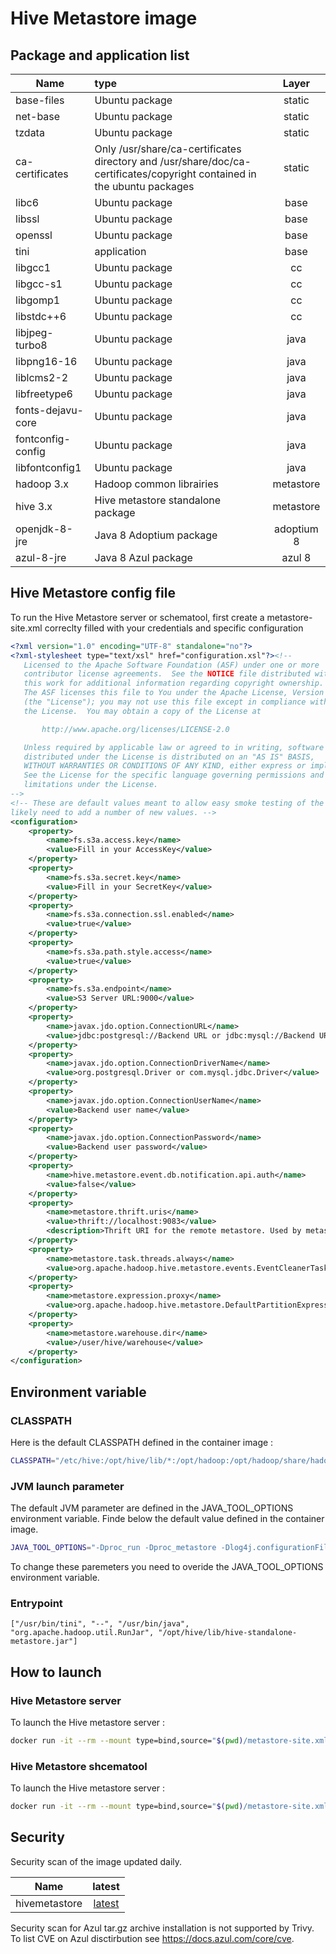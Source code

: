 # Hive Metastore image

## Package and application list

| Name                 | type                                                         | Layer       |
| -------------------- | :----------------------------------------------------------- | :---------: |
| base-files           | Ubuntu package                                               | static      |
| net-base             | Ubuntu package                                               | static      |
| tzdata               | Ubuntu package                                               | static      |
| ca-certificates      | Only /usr/share/ca-certificates directory and /usr/share/doc/ca-certificates/copyright contained in the ubuntu packages | static |
| libc6                | Ubuntu package                                               |  base       |
| libssl               | Ubuntu package                                               |  base       |
| openssl              | Ubuntu package                                               |  base       |
| tini                 | application                                                  |  base       |
| libgcc1              | Ubuntu package                                               |   cc        |
| libgcc-s1            | Ubuntu package                                               |   cc        |
| libgomp1             | Ubuntu package                                               |   cc        |
| libstdc++6           | Ubuntu package                                               |   cc        |
| libjpeg-turbo8       | Ubuntu package                                               | java        |
| libpng16-16          | Ubuntu package                                               | java        |
| liblcms2-2           | Ubuntu package                                               | java        |
| libfreetype6         | Ubuntu package                                               | java        |
| fonts-dejavu-core    | Ubuntu package                                               | java        |
| fontconfig-config    | Ubuntu package                                               | java        |
| libfontconfig1       | Ubuntu package                                               | java        |
| hadoop 3.x           | Hadoop common librairies                                     | metastore   |
| hive 3.x             | Hive metastore standalone package                            | metastore   |
| openjdk-8-jre        | Java 8 Adoptium package                                      | adoptium 8  |
| azul-8-jre           | Java 8 Azul package                                          | azul 8      |

## Hive Metastore config file

To run the Hive Metastore server or schematool, first create a metastore-site.xml correclty filled with your credentials and specific configuration

```xml
<?xml version="1.0" encoding="UTF-8" standalone="no"?>
<?xml-stylesheet type="text/xsl" href="configuration.xsl"?><!--
   Licensed to the Apache Software Foundation (ASF) under one or more
   contributor license agreements.  See the NOTICE file distributed with
   this work for additional information regarding copyright ownership.
   The ASF licenses this file to You under the Apache License, Version 2.0
   (the "License"); you may not use this file except in compliance with
   the License.  You may obtain a copy of the License at

       http://www.apache.org/licenses/LICENSE-2.0

   Unless required by applicable law or agreed to in writing, software
   distributed under the License is distributed on an "AS IS" BASIS,
   WITHOUT WARRANTIES OR CONDITIONS OF ANY KIND, either express or implied.
   See the License for the specific language governing permissions and
   limitations under the License.
-->
<!-- These are default values meant to allow easy smoke testing of the metastore.  You will
likely need to add a number of new values. -->
<configuration>
    <property>
        <name>fs.s3a.access.key</name>
        <value>Fill in your AccessKey</value>
    </property>
    <property>
        <name>fs.s3a.secret.key</name>
        <value>Fill in your SecretKey</value>
    </property>
    <property>
        <name>fs.s3a.connection.ssl.enabled</name>
        <value>true</value>
    </property>
    <property>
        <name>fs.s3a.path.style.access</name>
        <value>true</value>
    </property>
    <property>
        <name>fs.s3a.endpoint</name>
        <value>S3 Server URL:9000</value>
    </property>
    <property>
        <name>javax.jdo.option.ConnectionURL</name>
        <value>jdbc:postgresql://Backend URL or jdbc:mysql://Backend URL or name:30684/metadata?allowPublicKeyRetrieval=true&amp;useSSL=false&amp;serverTimezone=UTC</value>
    </property>
    <property>
        <name>javax.jdo.option.ConnectionDriverName</name>
        <value>org.postgresql.Driver or com.mysql.jdbc.Driver</value>
    </property>
    <property>
        <name>javax.jdo.option.ConnectionUserName</name>
        <value>Backend user name</value>
    </property>
    <property>
        <name>javax.jdo.option.ConnectionPassword</name>
        <value>Backend user password</value>
    </property>
    <property>
        <name>hive.metastore.event.db.notification.api.auth</name>
        <value>false</value>
    </property>
    <property>
        <name>metastore.thrift.uris</name>
        <value>thrift://localhost:9083</value>
        <description>Thrift URI for the remote metastore. Used by metastore client to connect to remote metastore.</description>
    </property>
    <property>
        <name>metastore.task.threads.always</name>
        <value>org.apache.hadoop.hive.metastore.events.EventCleanerTask</value>
    </property>
    <property>
        <name>metastore.expression.proxy</name>
        <value>org.apache.hadoop.hive.metastore.DefaultPartitionExpressionProxy</value>
    </property>
    <property>
        <name>metastore.warehouse.dir</name>
        <value>/user/hive/warehouse</value>
    </property>
</configuration>
```

## Environment variable
### CLASSPATH

Here is the default CLASSPATH defined in the container image :
```bash
CLASSPATH="/etc/hive:/opt/hive/lib/*:/opt/hadoop:/opt/hadoop/share/hadoop/common/lib/*:/opt/hadoop/share/hadoop/common/*"
```

### JVM launch parameter

The default JVM parameter are defined in the JAVA_TOOL_OPTIONS environment variable. Finde below the default value defined in the container image.
```bash
JAVA_TOOL_OPTIONS="-Dproc_run -Dproc_metastore -Dlog4j.configurationFile=metastore-log4j2.properties -Dyarn.log.dir=/var/logs -Dyarn.log.file=hadoop.log -Dyarn.home.dir=/opt/hadoop -Dyarn.root.logger=INFO,console -Xmx256m -Dhadoop.log.dir=/var/logs -Dhadoop.log.file=hadoop.log -Dhadoop.home.dir=/opt/hadoop -Dhadoop.root.logger=INFO,console -Dhadoop.security.logger=INFO,NullAppender -Dhadoop.id.str=nonroot"
```
To change these paremeters you need to overide the JAVA_TOOL_OPTIONS environment variable.

### Entrypoint

```Docker
["/usr/bin/tini", "--", "/usr/bin/java", "org.apache.hadoop.util.RunJar", "/opt/hive/lib/hive-standalone-metastore.jar"]
```

## How to launch
### Hive Metastore server

To launch the Hive metastore server :
```bash
docker run -it --rm --mount type=bind,source="$(pwd)/metastore-site.xml",target=/etc/hive/metastore-site.xml hivemetastore:latest org.apache.hadoop.hive.metastore.HiveMetaStore
```

### Hive Metastore shcematool

To launch the Hive metastore server :
```bash
docker run -it --rm --mount type=bind,source="$(pwd)/metastore-site.xml",target=/etc/hive/metastore-site.xml hivemetastore:latest org.apache.hadoop.hive.metastore.tools.MetastoreSchemaTool
```

## Security

Security scan of the image updated daily.

| Name     | latest   |
| -------- | :------: |
| hivemetastore    | [latest](../../security/table/hivemetastore_latest) |

Security scan for Azul tar.gz archive installation is not supported by Trivy. To list CVE on Azul disctirbution see https://docs.azul.com/core/cve.